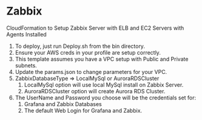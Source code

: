 # Zabbix
CloudFormation to Setup Zabbix Server with ELB and EC2 Servers with Agents Installed

1.  To deploy, just run Deploy.sh from the bin directory.
2.  Ensure your AWS creds in your profile are setup correctly.
3.  This template assumes you have a VPC setup with Public and Private subnets.
4.  Update the params.json to change parameters for your VPC.
5.  ZabbixDatabaseType => LocalMySql or AuroraRDSCluster
    1. LocalMySql option will use local MySql install on Zabbix Server.
    2. AuroraRDSCluster option will create Aurora RDS Cluster.
6. The UserName and Password you choose will be the credentials set for:
    1. Grafana and Zabbix Databases
    2. The default Web Login for Grafana and Zabbix.